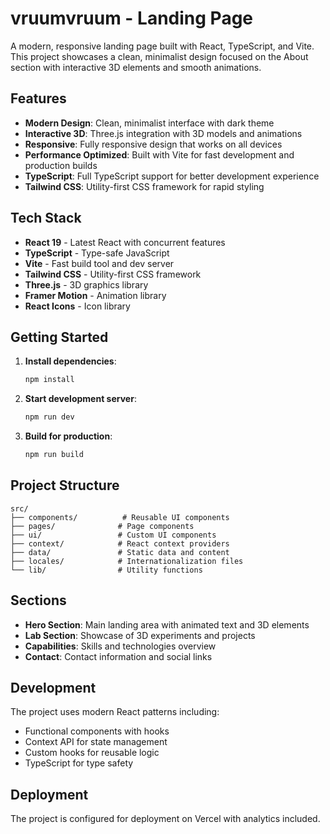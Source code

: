 # vruumvruum - Landing Page

A modern, responsive landing page built with React, TypeScript, and Vite. This project showcases a clean, minimalist design focused on the About section with interactive 3D elements and smooth animations.

## Features

- **Modern Design**: Clean, minimalist interface with dark theme
- **Interactive 3D**: Three.js integration with 3D models and animations
- **Responsive**: Fully responsive design that works on all devices
- **Performance Optimized**: Built with Vite for fast development and production builds
- **TypeScript**: Full TypeScript support for better development experience
- **Tailwind CSS**: Utility-first CSS framework for rapid styling

## Tech Stack

- **React 19** - Latest React with concurrent features
- **TypeScript** - Type-safe JavaScript
- **Vite** - Fast build tool and dev server
- **Tailwind CSS** - Utility-first CSS framework
- **Three.js** - 3D graphics library
- **Framer Motion** - Animation library
- **React Icons** - Icon library

## Getting Started

1. **Install dependencies**:
   ```bash
   npm install
   ```

2. **Start development server**:
   ```bash
   npm run dev
   ```

3. **Build for production**:
   ```bash
   npm run build
   ```

## Project Structure

```
src/
├── components/          # Reusable UI components
├── pages/              # Page components
├── ui/                 # Custom UI components
├── context/            # React context providers
├── data/               # Static data and content
├── locales/            # Internationalization files
└── lib/                # Utility functions
```

## Sections

- **Hero Section**: Main landing area with animated text and 3D elements
- **Lab Section**: Showcase of 3D experiments and projects
- **Capabilities**: Skills and technologies overview
- **Contact**: Contact information and social links

## Development

The project uses modern React patterns including:
- Functional components with hooks
- Context API for state management
- Custom hooks for reusable logic
- TypeScript for type safety

## Deployment

The project is configured for deployment on Vercel with analytics included.

